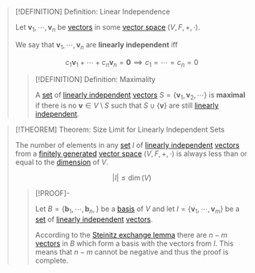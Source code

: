 >[!DEFINITION] Definition: Linear Independence
>
>Let $\mathbf{v}_1, \cdots, \mathbf{v}_n$ be [vectors](Vector.md) in some [vector space](Vector%20Space.md) $(V,F,+,\cdot$).
>
>We say that $\mathbf{v}_1, \cdots, \mathbf{v}_n$ are **linearly independent** iff
>
>$$
>c_1\mathbf{v}_1 + \cdots + c_n\mathbf{v}_n = \mathbf{0} \implies c_1 = \cdots = c_n = 0
>$$
>
>>[!DEFINITION] Definition: Maximality
>>
>>A [set](../../../Set%20Theory/index.md) of [linearly independent](Linear%20Independence.md) [vectors](Vector.md) $S = \{ \mathbf{v}_1, \mathbf{v}_2, \cdots \}$ is **maximal** if there is no $\mathbf{v} \in V \setminus S$ such that $S \cup \{ \mathbf{v} \}$ are still [linearly independent](Linear%20Independence.md). 
>>
>

>[!THEOREM] Theorem: Size Limit for Linearly Independent Sets
>
>The number of elements in any [set](../../../Set%20Theory/index.md) $I$ of [linearly independent](Linear%20Independence.md) [vectors](Vector.md) from a [finitely generated](Vector%20Spaces/Spanning%20Set%20(Generator).md) [vector space](Vector%20Space.md) $(V,F,+,\cdot)$ is always less than or equal to the [dimension](Bases/Dimension.md) of $V$.
>
>$$
>|I| \le \dim(V)
>$$
>
>>[!PROOF]-
>>
>>Let $B = \{\mathbf{b}_1, \cdots, \mathbf{b}_n,\}$ be a [basis](Bases/Basis.md) of $V$ and let $I = \{\mathbf{v}_1, \cdots, \mathbf{v}_m\}$ be a [set](../../../Set%20Theory/index.md) of [linearly independent](Linear%20Independence.md) [vectors](Vector%20Space.md).
>>
>>According to the [Steinitz exchange lemma](Bases/Steinitz%20Exchange%20Lemma.md) there are $n-m$ [vectors](Vector%20Space.md) in $B$ which form a basis with the vectors from $I$. This means that $n-m$ cannot be negative and thus the proof is complete.
>>
>